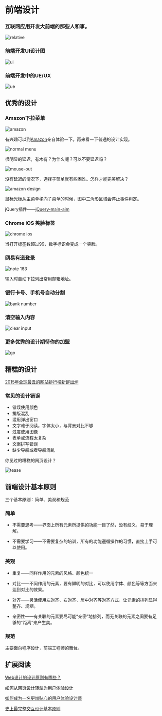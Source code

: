 # 前端设计

### 互联网应用开发大前端的那些人和事。

![relative](./images/design/relative.png)

### 前端开发UI设计图

![ui](./images/design/ui.jpg)

### 前端开发中的UE/UX

![ue](./images/design/ue.png)

## 优秀的设计

### Amazon下拉菜单

![amazon](./images/design/amazon.gif)

有兴趣可以到[Amazon](https://www.amazon.com/)亲自体验一下。再来看一下普通的设计实现。

![normal menu](./images/design/normal-menu.gif)

很明显的延迟，有木有？为什么呢？可以不要延迟吗？

![mouse-out](./images/design/mouse-out.gif)

没有延迟的情况下，选择子菜单就有些困难。怎样才能完美解决？

![amazon design](./images/design/amazon-design.jpg)

鼠标光标从主菜单移向子菜单的时候，图中三角形区域会停止事件判定。

jQuery插件——[jQuery-main-aim](https://github.com/kamens/jQuery-menu-aim)

### Chrome iOS 笑脸标签

![chrome ios](./images/design/chrome-ios.jpg)

当打开标签数超过99，数字标识会变成一个笑脸。

### 网易有道登录

![note 163](./images/design/note-163.png)

输入时自动下拉列出常用邮箱地址。

### 银行卡号、手机号自动分割

![bank number](./images/design/bank-number.png)

### 清空输入内容

![clear input](./images/design/clear-input.png)

### 更多优秀的设计期待你的加盟

![go](./images/design/go.jpg)

## 糟糕的设计

[2015年全球最丑的网站排行榜新鲜出炉](http://www.uisdc.com/2015-most-ugly-websites)

### 常见的设计错误

* 错误使用颜色
* 排版混乱
* 滥用弹出窗口
* 文字难于阅读，字体太小，与背景对比不够
* 过度使用图像
* 表单或流程太复杂
* 文案拼写错误
* 缺少导航或者导航混乱

你见过的糟糕的网页设计？

![tease](./images/design/tease.jpg)

## 前端设计基本原则

三个基本原则：简单、美观和规范

### 简单

* 不需要思考——界面上所有元素所提供的功能一目了然，没有歧义，易于理解。

* 不需要学习——不需要复杂的培训，所有的功能遵循操作的习惯，直接上手可以使用。

### 美观

* 重复——同样作用的元素的风格、颜色统一

* 对比——不同作用的元素，要有鲜明的对比，可以使用字体、颜色等等方面来达到对比的效果。

* 对齐——灵活使用左对齐、右对齐、居中对齐等对齐方式，让元素的排列显得整齐、规矩。

* 亲密性——有关联的元素要尽可能“亲密”地排列，而无关联的元素之间要有足够的“距离”来产生美。

### 规范

主要面向程序设计，前端工程师的舞台。

## 扩展阅读

[Web设计的设计原则有哪些？](https://www.zhihu.com/question/32231162)

[如何从网页设计转型为用户体验设计](http://uxren.cn/?p=40770)

[如何成为一名更加贴心的用户体验设计师](https://36kr.com/p/218194.html)

[史上最完整交互设计基本原则](https://36kr.com/p/5042087.html)